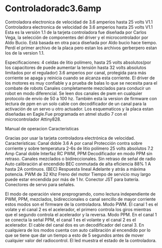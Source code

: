 # Controladoradc3.6amp
Controladora electronica de velocidad de 3.6 amperios hasta 25 volts V1.1
Controladora electronica de velocidad de 3.6 amperios hasta 25 volts V1.1 Esta es la versión 1.1 de la tarjeta controladora fue diseñada por Carlos Vega, la selección de componentes del driver y el microcontrolador por Aldo Bucio. Está basada en otra paca diseñada por Aldo bucio hace tiempo. Perdí el primer archivo de la placa pero estan los archivos gerberpero estan los de la version 1.1.

Especificaciones: 4 celdas de litio polímero, hasta 25 volts absolutos(por los capacitores de puede aumentar la tensión hasta 32 volts absolutos limitados por el regulador) 3.6 amperios por canal, protegida para más corriente se apaga y reinicia cuando se alcanza esta corriente. El driver de los motores es muy confiable y a prueba de balas lo que se necesita para el combate de robots Canales completamente mezclados para conducir un robot en modo diferencial. Se leen dos canales de pwm en cualquier protocolo de envío de 50 a 100 hz. También esta la version de firmware con lectura de ppm en un solo cable con decodificador de un canal para la activación de un servo u otro actuador. Los esquematicos y la placa estan diseñadas en Eagle.Fue programada en atmel studio 7 con el microcontrolador Attiny828.

Manual de operacion Caracteristicas

Gracias por usar la tarjeta controladora electrónica de velocidad. Características: Canal doble 3.6 A por canal Protección contra sobre corriente y sobre temperatura 2-6s de litio polímero 25 volts absolutos 7.2 Amp Canal doble Interfaz RC PWM, PPM Decodificador en modo PPM sin retraso. Canales mezclados o bidireccionales. Sin retraso de señal de radio Auto calibración al encendido BEC conmutada de alta eficiencia 88% 1 A hasta 2A continuos. (BEC) Respuesta lineal Adelante y atrás a máxima potencia. PWM de 32 Khz Freno del motor Tiempo de servicio muy largo puede estar encendida por más de 1 hr. Conector JST para batería. Conectores de servo para señales.

El modo de operación viene preprogramdo, como lectura independiente de PWM, PPM, mezclados, bidireccionales o canal sencillo de mayor corriente estos modos son el firmware de la controladora. Modo PWM. El canal 1 es el volate y el canal 2 es el acelerador, el primero controla los giros mientras que el segundo controla el acelerador y la reversa. Modo PPM. En el canal 1 se conecta la señal PPM, el canal 1 es el volante y el canal 2 es el acelerador. El cable del canal dos es un decodificador del canal 3. En cualquiera de los modos cuenta con auto calibración al encendido por lo que se tiene que dar un tiempo a esto de 5 segundos antes de mover cualquier valor del radiocontrol. El led muestra el estado de la controladora.
